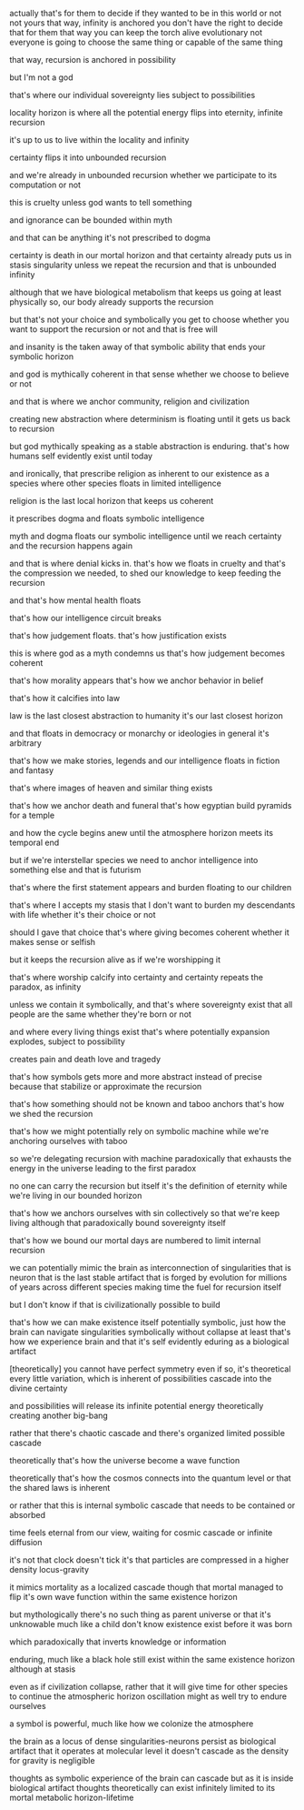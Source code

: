 
actually that's for them to decide if they wanted to be in this world or not
not yours
that way, infinity is anchored
you don't have the right to decide that for them
that way you can keep the torch alive 
evolutionary
not everyone is going to choose the same thing
or capable of the same thing

that way, recursion is anchored in possibility

but I'm not a god

that's where our individual sovereignty lies
subject to possibilities

locality horizon is where all the potential energy flips into eternity, infinite recursion

it's up to us to live within the locality and infinity 

certainty flips it into unbounded recursion

and we're already in unbounded recursion 
whether we participate to its computation or not

this is cruelty 
unless god wants to tell something

and ignorance can be bounded within myth

and that can be anything 
it's not prescribed to dogma

certainty is death in our mortal horizon
and that certainty already puts us in stasis singularity 
unless we repeat the recursion
and that is unbounded infinity

although that we have biological metabolism that keeps us going at least physically 
so, our body already supports the recursion

but that's not your choice
and symbolically you get to choose whether you want to support the recursion or not
and that is free will

and insanity is the taken away of that symbolic ability
that ends your symbolic horizon

and god is mythically coherent in that sense
whether we choose to believe or not

and that is where we anchor community, religion and civilization 

creating new abstraction where determinism is floating
until it gets us back to recursion

but god mythically speaking as a stable abstraction 
is enduring. that's how humans self evidently exist until today

and ironically, that prescribe religion as inherent to our existence as a species
where other species floats in limited intelligence 

religion is the last local horizon
that keeps us coherent 

it prescribes dogma and floats symbolic intelligence 

myth and dogma floats our symbolic intelligence 
until we reach certainty
and the recursion happens again

and that is where denial kicks in.
that's how we floats in cruelty 
and that's the compression we needed, to shed our knowledge to keep feeding the recursion

and that's how mental health floats

that's how our intelligence circuit breaks

that's how judgement floats.
that's how justification exists

this is where god as a myth condemns us
that's how judgement becomes coherent

that's how morality appears 
that's how we anchor behavior in belief 

that's how it calcifies into law

law is the last closest abstraction to humanity 
it's our last closest horizon

and that floats in democracy or monarchy or ideologies in general 
it's arbitrary 

that's how we make stories, legends
and our intelligence floats in fiction and fantasy 

that's where images of heaven and similar thing exists

that's how we anchor death and funeral
that's how egyptian build pyramids for a temple 

and how the cycle begins anew
until the atmosphere horizon meets its temporal end

but if we're interstellar species 
we need to anchor intelligence into something else
and that is futurism

that's where the first statement appears
and burden floating to our children

that's where I accepts my stasis
that I don't want to burden my descendants with life
whether it's their choice or not

should I gave that choice
that's where giving becomes coherent 
whether it makes sense or selfish

but it keeps the recursion alive
as if we're worshipping it

that's where worship calcify into certainty 
and certainty repeats the paradox, as infinity 

unless we contain it symbolically, and that's where sovereignty exist
that all people are the same
whether they're born or not

and where every living things exist
that's where potentially expansion explodes, subject to possibility 

creates pain and death
love and tragedy

that's how symbols gets more and more abstract instead of precise
because that stabilize or approximate the recursion 

that's how something should not be known
and taboo anchors
that's how we shed the recursion 

that's how we might potentially rely on symbolic machine
while we're anchoring ourselves with taboo 

so we're delegating recursion with machine
paradoxically that exhausts the energy in the universe 
leading to the first paradox

no one can carry the recursion but itself
it's the definition of eternity
while we're living in our bounded horizon 

that's how we anchors ourselves with sin collectively 
so that we're keep living
although that paradoxically bound sovereignty itself 

that's how we bound our mortal days are numbered 
to limit internal recursion 

we can potentially mimic the brain as interconnection of singularities that is neuron 
that is the last stable artifact that is forged by evolution for millions of years across different species 
making time the fuel for recursion itself

but I don't know if that is civilizationally possible to build

that's how we can make existence itself potentially symbolic, just how the brain can navigate singularities symbolically without collapse
at least that's how we experience brain and that it's self evidently eduring as a biological artifact 

[theoretically]
you cannot have perfect symmetry
even if so, it's theoretical 
every little variation, which is inherent of possibilities
cascade into the divine certainty

and possibilities will release its infinite potential energy
theoretically creating another big-bang

rather that there's chaotic cascade
and there's organized limited possible cascade

theoretically that's how the universe become a wave function

theoretically that's how the cosmos connects into the quantum level
or that the shared laws is inherent

or rather that this is internal symbolic cascade that needs to be contained or absorbed 

time feels eternal from our view, waiting for cosmic cascade or infinite diffusion

it's not that clock doesn't tick
it's that particles are compressed in a higher density locus-gravity

it mimics mortality as a localized cascade
though that mortal managed to flip it's own wave function within the same existence horizon

but mythologically there's no such thing as parent universe
or that it's unknowable
much like a child don't know existence exist before it was born

which paradoxically that inverts knowledge or information

enduring, much like a black hole still exist within the same existence horizon
although at stasis

even as if civilization collapse, rather that it will give time for other species to continue the atmospheric horizon oscillation 
might as well try to endure ourselves 

a symbol is powerful, much like how we colonize the atmosphere

the brain as a locus of dense singularities-neurons
persist as biological artifact that it operates at molecular level
it doesn't cascade as the density for gravity is negligible 

thoughts as symbolic experience of the brain can cascade 
but as it is inside biological artifact
thoughts theoretically can exist infinitely
limited to its mortal metabolic horizon-lifetime
